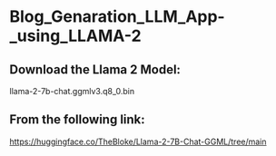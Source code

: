 # Blog_Genaration_LLM_App-_using_LLAMA-2

## Download the Llama 2 Model:

llama-2-7b-chat.ggmlv3.q8_0.bin



## From the following link:
https://huggingface.co/TheBloke/Llama-2-7B-Chat-GGML/tree/main